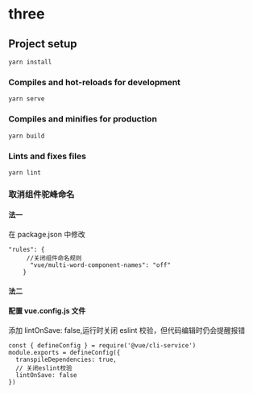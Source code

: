 # three

## Project setup

```
yarn install
```

### Compiles and hot-reloads for development

```
yarn serve
```

### Compiles and minifies for production

```
yarn build
```

### Lints and fixes files

```
yarn lint
```

### 取消组件驼峰命名

#### 法一

在 package.json 中修改

```
"rules": {
     //关闭组件命名规则
      "vue/multi-word-component-names": "off"
    }
```

#### 法二

#### 配置 vue.config.js 文件

添加 lintOnSave: false,运行时关闭 eslint 校验，但代码编辑时仍会提醒报错

```
const { defineConfig } = require('@vue/cli-service')
module.exports = defineConfig({
  transpileDependencies: true,
  // 关闭eslint校验
  lintOnSave: false
})
```
